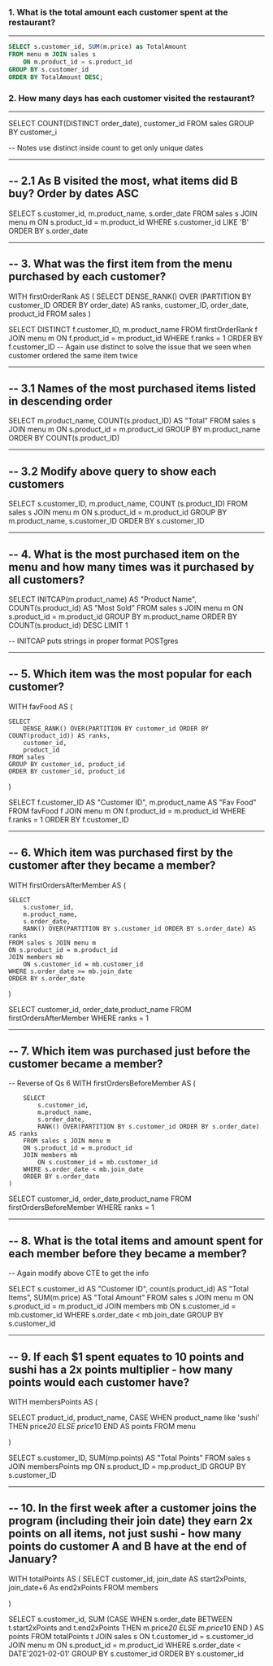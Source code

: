 


### 1. What is the total amount each customer spent at the restaurant?
------

```SQL
SELECT s.customer_id, SUM(m.price) as TotalAmount
FROM menu m JOIN sales s
    ON m.product_id = s.product_id
GROUP BY s.customer_id
ORDER BY TotalAmount DESC;
```



### 2. How many days has each customer visited the restaurant?
------

SELECT  COUNT(DISTINCT order_date), customer_id 
FROM sales
GROUP BY customer_i

-- Notes use distinct inside count to get only unique dates 

------
-- 2.1 As B visited the most, what items did B buy? Order by dates ASC
------
SELECT s.customer_id, m.product_name, s.order_date
FROM sales s JOIN menu m
	ON s.product_id = m.product_id
WHERE s.customer_id LIKE 'B'
ORDER BY s.order_date


------
-- 3. What was the first item from the menu purchased by each customer?
------

WITH firstOrderRank AS (
	SELECT DENSE_RANK() OVER (PARTITION BY customer_ID ORDER BY order_date) AS ranks, customer_ID, order_date, product_id
	FROM sales
)

SELECT DISTINCT f.customer_ID, m.product_name 
FROM firstOrderRank f JOIN menu m
	ON f.product_id = m.product_id
WHERE f.ranks = 1
ORDER BY f.customer_ID
-- Again use distinct to solve the issue that we seen when customer ordered the same item twice 

------
-- 3.1 Names of the most purchased items listed in descending order 
------
SELECT m.product_name, COUNT(s.product_ID) AS "Total"
FROM sales s JOIN menu m
	ON s.product_id = m.product_id
GROUP BY m.product_name
ORDER BY COUNT(s.product_ID)

------
-- 3.2 Modify above query to show each customers  
------
SELECT s.customer_ID, m.product_name, COUNT (s.product_ID)
FROM sales s JOIN menu m
	ON s.product_id = m.product_id
GROUP BY m.product_name, s.customer_ID
ORDER BY s.customer_ID

------
-- 4. What is the most purchased item on the menu and how many times was it purchased by all customers?
------

SELECT INITCAP(m.product_name) AS "Product Name", COUNT(s.product_id) AS "Most Sold" 
FROM sales s JOIN menu m 
	ON s.product_id = m.product_id
GROUP BY m.product_name
ORDER BY COUNT(s.product_id) DESC
LIMIT 1

-- INITCAP puts strings in proper format POSTgres

------
-- 5. Which item was the most popular for each customer?
------

WITH favFood AS (
	
	SELECT 
		DENSE_RANK() OVER(PARTITION BY customer_id ORDER BY COUNT(product_id)) AS ranks, 
		customer_id, 
		product_id
	FROM sales
	GROUP BY customer_id, product_id
	ORDER BY customer_id, product_id

)

SELECT 
	f.customer_ID AS "Customer ID", 
	m.product_name AS "Fav Food"
FROM favFood f JOIN menu m
	ON f.product_id = m.product_id
WHERE f.ranks = 1
ORDER BY f.customer_ID


------
-- 6. Which item was purchased first by the customer after they became a member?
------

WITH firstOrdersAfterMember AS (

	SELECT 
		s.customer_id, 
		m.product_name,
		s.order_date,
		RANK() OVER(PARTITION BY s.customer_id ORDER BY s.order_date) AS ranks
	FROM sales s JOIN menu m
	ON s.product_id = m.product_id
	JOIN members mb
		ON s.customer_id = mb.customer_id
	WHERE s.order_date >= mb.join_date
	ORDER BY s.order_date

)

SELECT customer_id, order_date,product_name
FROM firstOrdersAfterMember
WHERE ranks = 1

------
-- 7. Which item was purchased just before the customer became a member?
------

-- Reverse of Qs 6
WITH firstOrdersBeforeMember AS (
	
		SELECT 
			s.customer_id, 
			m.product_name,
			s.order_date,
			RANK() OVER(PARTITION BY s.customer_id ORDER BY s.order_date) AS ranks
		FROM sales s JOIN menu m
		ON s.product_id = m.product_id
		JOIN members mb
			ON s.customer_id = mb.customer_id
		WHERE s.order_date < mb.join_date
		ORDER BY s.order_date
	)

SELECT customer_id, order_date,product_name
FROM firstOrdersBeforeMember
WHERE ranks = 1

------
-- 8. What is the total items and amount spent for each member before they became a member?
------

-- Again modify above CTE to get the info 

SELECT 
	s.customer_id AS "Customer ID", 
	count(s.product_id) AS "Total Items",
	SUM(m.price) AS "Total Amount"
FROM sales s JOIN menu m
	ON s.product_id = m.product_id
JOIN members mb
	ON s.customer_id = mb.customer_id
WHERE s.order_date < mb.join_date
GROUP BY s.customer_id 

------
-- 9.  If each $1 spent equates to 10 points and sushi has a 2x points multiplier - how many points would each customer have?
------

WITH membersPoints AS (
	
SELECT product_id, product_name,
CASE
	WHEN product_name like 'sushi' THEN price*20
	ELSE price*10 
	END AS points
FROM menu

)

SELECT s.customer_ID, SUM(mp.points) AS "Total Points"
FROM sales s JOIN membersPoints mp 
	ON s.product_ID = mp.product_ID
GROUP BY s.customer_ID

------
-- 10. In the first week after a customer joins the program (including their join date) they earn 2x points on all items, not just sushi - how many points do customer A and B have at the end of January?
------

WITH totalPoints AS (
SELECT customer_id, 
	join_date AS start2xPoints, 
	join_date+6 As end2xPoints
FROM members

)

SELECT s.customer_id,
 	SUM (CASE
		 WHEN s.order_date BETWEEN t.start2xPoints and t.end2xPoints THEN m.price*20
		 ELSE m.price*10
		 END
) AS points
FROM totalPoints t JOIN sales s
	ON t.customer_id = s.customer_id
JOIN menu m
	ON s.product_id = m.product_id
WHERE s.order_date < DATE'2021-02-01'
GROUP BY s.customer_id
ORDER BY s.customer_id


```